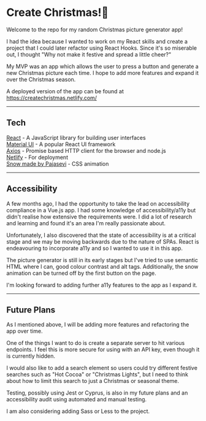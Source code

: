 # Create Christmas!🎄


Welcome to the repo for my random Christmas picture generator app!

I had the idea because I wanted to work on my React skills and create a project that I could later refactor using React Hooks. Since it's so miserable out, I thought "Why not make it festive and spread a little cheer?"

My MVP was an app which allows the user to press a button and generate a new Christmas picture each time. I hope to add more features and expand it over the Christmas season.

A deployed version of the app can be found at https://createchristmas.netlify.com/

---
## Tech

[React](https://reactjs.org/) - A JavaScript library for building user interfaces<br>
[Material UI](https://material-ui.com/) - A popular React UI framework<br>
[Axios](https://www.npmjs.com/package/axios) - Promise based HTTP client for the browser and node.js<br>
[Netlify](https://www.netlify.com/) - For deployment<br>
[Snow made by Pajasevi](https://pajasevi.github.io/CSSnowflakes/) - CSS animation<br>

---
## Accessibility

A few months ago, I had the opportunity to take the lead on accessibility compliance in a Vue.js app. I had some knowledge of accessibility/a11y but didn't realise how extensive the requirements were. I did a lot of research and learning and found it's an area I'm really passionate about.

Unfortunately, I also discovered that the state of accessibility is at a critical stage and we may be moving backwards due to the nature of SPAs. React is endeavouring to incorporate a11y and so I wanted to use it in this app.

The picture generator is still in its early stages but I've tried to use semantic HTML where I can, good colour contrast and alt tags. Additionally, the snow animation can be turned off by the first button on the page.

I'm looking forward to adding further a11y features to the app as I expand it.

---
## Future Plans

As I mentioned above, I will be adding more features and refactoring the app over time. 

One of the things I want to do is create a separate server to hit various endpoints. I feel this is more secure for using with an API key, even though it is currently hidden.

I would also like to add a search element so users could try different festive searches such as "Hot Cocoa" or "Christmas Lights", but I need to think about how to limit this search to just a Christmas or seasonal theme. 

Testing, possibly using Jest or Cyprus, is also in my future plans and an accessibility audit using automated and manual testing.

I am also considering adding Sass or Less to the project. 
